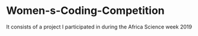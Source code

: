 # Women-s-Coding-Competition
It consists of a project I participated in during the Africa Science week 2019
